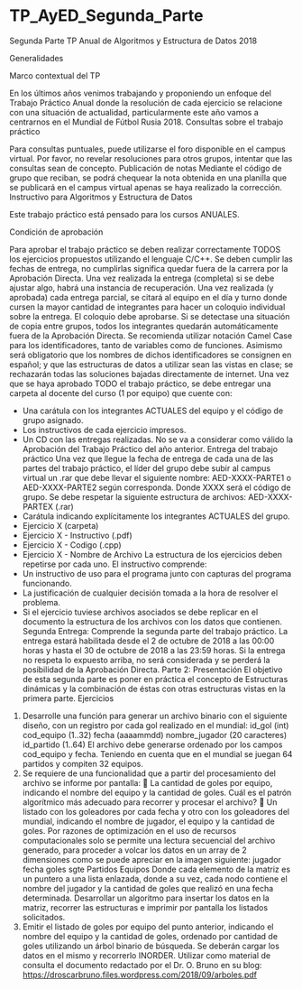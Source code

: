# TP_AyED_Segunda_Parte
Segunda Parte TP Anual de Algoritmos y Estructura de Datos 2018

Generalidades

Marco contextual del TP

En los últimos años venimos trabajando y proponiendo un enfoque del Trabajo Práctico Anual donde la resolución de cada ejercicio se relacione con una situación de actualidad, particularmente este año vamos a centrarnos en el Mundial de Fútbol Rusia 2018.
Consultas sobre el trabajo práctico

Para consultas puntuales, puede utilizarse el foro disponible en el campus virtual. Por favor, no revelar resoluciones para otros grupos, intentar que las consultas sean de concepto.
Publicación de notas Mediante el código de grupo que reciban, se podrá chequear la nota obtenida en una planilla que se publicará en el campus virtual apenas se haya realizado la corrección.
Instructivo para Algoritmos y Estructura de Datos

Este trabajo práctico está pensado para los cursos ANUALES.

Condición de aprobación

Para aprobar el trabajo práctico se deben realizar correctamente TODOS los ejercicios propuestos utilizando el lenguaje C/C++. Se deben cumplir las fechas de entrega, no cumplirlas significa quedar fuera de la carrera por la Aprobación Directa. Una vez realizada la entrega (completa) si se debe ajustar algo, habrá una instancia de recuperación.
Una vez realizada (y aprobada) cada entrega parcial, se citará al equipo en el día y turno donde cursen la mayor cantidad de integrantes para hacer un coloquio individual sobre la entrega. El coloquio debe aprobarse.
Si se detectase una situación de copia entre grupos, todos los integrantes quedarán automáticamente fuera de la Aprobación Directa.
Se recomienda utilizar notación Camel Case para los identificadores, tanto de variables como de funciones. Asimismo será obligatorio que los nombres de dichos identificadores se consignen en
español; y que las estructuras de datos a utilizar sean las vistas en clase; se rechazarán todas las soluciones bajadas directamente de internet.
Una vez que se haya aprobado TODO el trabajo práctico, se debe entregar una carpeta al docente del curso (1 por equipo) que cuente con:
- Una carátula con los integrantes ACTUALES del equipo y el código de grupo asignado.
- Los instructivos de cada ejercicio impresos.
- Un CD con las entregas realizadas.
No se va a considerar como válido la Aprobación del Trabajo Práctico del año anterior.
Entrega del trabajo práctico
Una vez que llegue la fecha de entrega de cada una de las partes del trabajo práctico, el líder del grupo debe subir al campus virtual un .rar que debe llevar el siguiente nombre: AED-XXXX-PARTE1 o AED-XXXX-PARTE2 según corresponda. Donde XXXX será el código de grupo.
Se debe respetar la siguiente estructura de archivos:
AED-XXXX-PARTEX (.rar)
- Carátula indicando explícitamente los integrantes ACTUALES del grupo.
- Ejercicio X (carpeta)
- Ejercicio X - Instructivo (.pdf)
- Ejercicio X - Codigo (.cpp)
- Ejercicio X - Nombre de Archivo
La estructura de los ejercicios deben repetirse por cada uno. El instructivo comprende:
- Un instructivo de uso para el programa junto con capturas del programa funcionando.
- La justificación de cualquier decisión tomada a la hora de resolver el problema.
- Si el ejercicio tuviese archivos asociados se debe replicar en el documento la estructura de los archivos con los datos que contienen.
Segunda Entrega:
Comprende la segunda parte del trabajo práctico.
La entrega estará habilitada desde el 2 de octubre de 2018 a las 00:00 horas y hasta el 30 de octubre de 2018 a las 23:59 horas.
Si la entrega no respeta lo expuesto arriba, no será considerada y se perderá la posibilidad de la Aprobación Directa.
Parte 2:
Presentación
El objetivo de esta segunda parte es poner en práctica el concepto de Estructuras dinámicas y la combinación de éstas con otras estructuras vistas en la primera parte.
Ejercicios
1) Desarrolle una función para generar un archivo binario con el siguiente diseño, con un registro por cada gol realizado en el mundial:
id_gol
(int)
cod_equipo
(1..32)
fecha (aaaammdd)
nombre_jugador
(20 caracteres)
id_partido
(1..64)
El archivo debe generarse ordenado por los campos cod_equipo y fecha. Teniendo en cuenta que en el mundial se juegan 64 partidos y compiten 32 equipos.
2) Se requiere de una funcionalidad que a partir del procesamiento del archivo se informe por pantalla:
 La cantidad de goles por equipo, indicando el nombre del equipo y la cantidad de goles. Cuál es el patrón algorítmico más adecuado para recorrer y procesar el archivo?
 Un listado con los goleadores por cada fecha y otro con los goleadores del mundial, indicando el nombre de jugador, el equipo y la cantidad de goles.
Por razones de optimización en el uso de recursos computacionales solo se permite una lectura secuencial del archivo generado, para proceder a volcar los datos en un array de 2 dimensiones como se puede apreciar en la imagen siguiente:
jugador
fecha
goles
sgte
Partidos
Equipos
Donde cada elemento de la matriz es un puntero a una lista enlazada, donde a su vez, cada nodo contiene el nombre del jugador y la cantidad de goles que realizó en una fecha determinada.
Desarrollar un algoritmo para insertar los datos en la matriz, recorrer las estructuras e imprimir por pantalla los listados solicitados.
3) Emitir el listado de goles por equipo del punto anterior, indicando el nombre del equipo y la cantidad de goles, ordenado por cantidad de goles utilizando un árbol binario de búsqueda. Se deberán cargar los datos en el mismo y recorrerlo INORDER. Utilizar como material de consulta el documento redactado por el Dr. O. Bruno en su blog: https://droscarbruno.files.wordpress.com/2018/09/arboles.pdf
